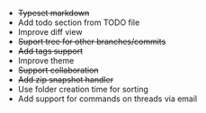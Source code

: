 - ~~Typeset markdown~~
- Add todo section from TODO file
- Improve diff view
- ~~Suport tree for other branches/commits~~
- ~~Add tags support~~
- Improve theme
- ~~Support collaboration~~
- ~~Add zip snapshot handler~~
- Use folder creation time for sorting
- Add support for commands on threads via email
